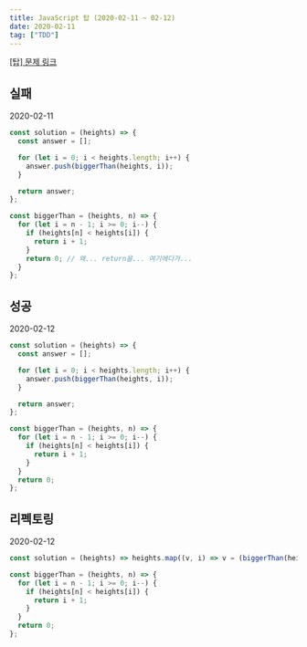 ```yaml
---
title: JavaScript 탑 (2020-02-11 ~ 02-12)
date: 2020-02-11
tag: ["TDD"]
---
```


[[탑] 문제 링크](https://programmers.co.kr/learn/courses/30/lessons/42588)

## 실패

2020-02-11

```javascript
const solution = (heights) => {
  const answer = [];

  for (let i = 0; i < heights.length; i++) {
    answer.push(biggerThan(heights, i));
  }

  return answer;
};

const biggerThan = (heights, n) => {
  for (let i = n - 1; i >= 0; i--) {
    if (heights[n] < heights[i]) {
      return i + 1;
    }
    return 0; // 왜... return을... 여기에다가...
  }
};
```

## 성공

2020-02-12

```javascript
const solution = (heights) => {
  const answer = [];

  for (let i = 0; i < heights.length; i++) {
    answer.push(biggerThan(heights, i));
  }

  return answer;
};

const biggerThan = (heights, n) => {
  for (let i = n - 1; i >= 0; i--) {
    if (heights[n] < heights[i]) {
      return i + 1;
    }
  }
  return 0;
};
```

## 리펙토링

2020-02-12

```javascript
const solution = (heights) => heights.map((v, i) => v = (biggerThan(heights, i)));

const biggerThan = (heights, n) => {
  for (let i = n - 1; i >= 0; i--) {
    if (heights[n] < heights[i]) {
      return i + 1;
    }
  }
  return 0;
};
```
